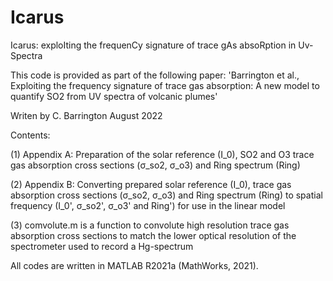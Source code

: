 # Icarus
Icarus: exploIting the frequenCy signature of trace gAs absoRption in Uv-Spectra

This code is provided as part of the following paper: 'Barrington et al., Exploiting the frequency signature of trace gas absorption: A new model to quantify SO2 from UV spectra of volcanic plumes'

Writen by C. Barrington August 2022

Contents:

(1) Appendix A: Preparation of the solar reference (I_0), SO2 and O3 trace gas absorption cross sections (σ_so2, σ_o3) and Ring spectrum (Ring)

(2) Appendix B: Converting prepared solar reference (I_0), trace gas absorption cross sections (σ_so2, σ_o3) and Ring spectrum (Ring) to spatial frequency (I_0', σ_so2', σ_o3' and Ring') for use in the linear model

(3) comvolute.m is a function to convolute high resolution trace gas absorption cross sections to match the lower optical resolution of the spectrometer used to record a Hg-spectrum 


All codes are written in MATLAB R2021a (MathWorks, 2021).
